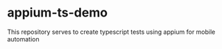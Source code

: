# appium-ts-demo
This repository serves to create typescript tests using appium for mobile automation
